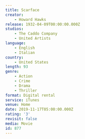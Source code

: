```yaml
---
title: Scarface
creator:
    - Howard Hawks
release: 1932-04-09T00:00:00.000Z
studios:
    - The Caddo Company
    - United Artists
language:
    - English
    - Italian
country:
    - United States
length: 93
genre:
    - Action
    - Crime
    - Drama
    - Thriller
format: Digital rental
service: iTunes
venue: Home
date: 2019-11-17T05:00:00.000Z
rating: '3'
revisit: false
media: Movie
id: 877
---
```



